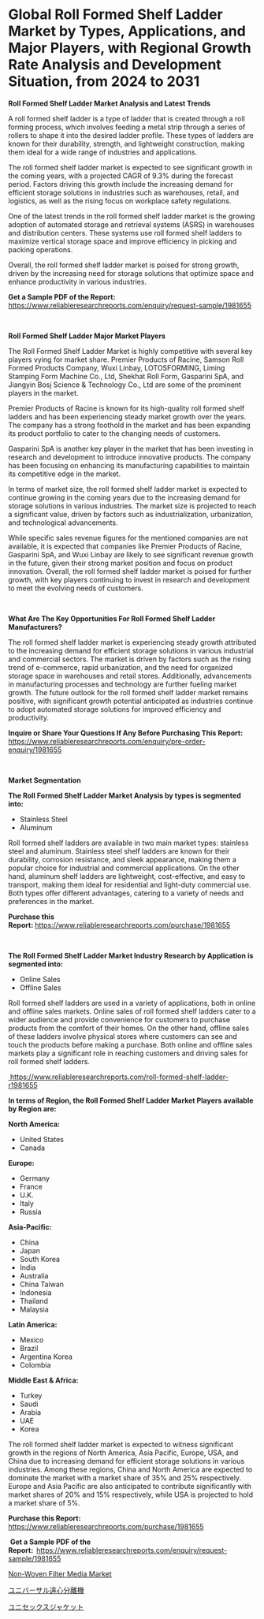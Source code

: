 <p><h1>Global Roll Formed Shelf Ladder Market by Types, Applications, and Major Players, with Regional Growth Rate Analysis and Development Situation, from 2024 to 2031</h1></p><p><strong>Roll Formed Shelf Ladder Market Analysis and Latest Trends</strong></p>
<p><p>A roll formed shelf ladder is a type of ladder that is created through a roll forming process, which involves feeding a metal strip through a series of rollers to shape it into the desired ladder profile. These types of ladders are known for their durability, strength, and lightweight construction, making them ideal for a wide range of industries and applications.</p><p>The roll formed shelf ladder market is expected to see significant growth in the coming years, with a projected CAGR of 9.3% during the forecast period. Factors driving this growth include the increasing demand for efficient storage solutions in industries such as warehouses, retail, and logistics, as well as the rising focus on workplace safety regulations.</p><p>One of the latest trends in the roll formed shelf ladder market is the growing adoption of automated storage and retrieval systems (ASRS) in warehouses and distribution centers. These systems use roll formed shelf ladders to maximize vertical storage space and improve efficiency in picking and packing operations.</p><p>Overall, the roll formed shelf ladder market is poised for strong growth, driven by the increasing need for storage solutions that optimize space and enhance productivity in various industries.</p></p>
<p><strong>Get a Sample PDF of the Report:&nbsp;</strong> <a href="https://www.reliableresearchreports.com/enquiry/request-sample/1981655">https://www.reliableresearchreports.com/enquiry/request-sample/1981655</a></p>
<p>&nbsp;</p>
<p><strong>Roll Formed Shelf Ladder Major Market Players</strong></p>
<p><p>The Roll Formed Shelf Ladder Market is highly competitive with several key players vying for market share. Premier Products of Racine, Samson Roll Formed Products Company, Wuxi Linbay, LOTOSFORMING, Liming Stamping Form Machine Co., Ltd, Shekhat Roll Form, Gasparini SpA, and Jiangyin Bosj Science & Technology Co., Ltd are some of the prominent players in the market.</p><p>Premier Products of Racine is known for its high-quality roll formed shelf ladders and has been experiencing steady market growth over the years. The company has a strong foothold in the market and has been expanding its product portfolio to cater to the changing needs of customers. </p><p>Gasparini SpA is another key player in the market that has been investing in research and development to introduce innovative products. The company has been focusing on enhancing its manufacturing capabilities to maintain its competitive edge in the market.</p><p>In terms of market size, the roll formed shelf ladder market is expected to continue growing in the coming years due to the increasing demand for storage solutions in various industries. The market size is projected to reach a significant value, driven by factors such as industrialization, urbanization, and technological advancements.</p><p>While specific sales revenue figures for the mentioned companies are not available, it is expected that companies like Premier Products of Racine, Gasparini SpA, and Wuxi Linbay are likely to see significant revenue growth in the future, given their strong market position and focus on product innovation. Overall, the roll formed shelf ladder market is poised for further growth, with key players continuing to invest in research and development to meet the evolving needs of customers.</p></p>
<p>&nbsp;</p>
<p><strong>What Are The Key Opportunities For Roll Formed Shelf Ladder Manufacturers?</strong></p>
<p><p>The roll formed shelf ladder market is experiencing steady growth attributed to the increasing demand for efficient storage solutions in various industrial and commercial sectors. The market is driven by factors such as the rising trend of e-commerce, rapid urbanization, and the need for organized storage space in warehouses and retail stores. Additionally, advancements in manufacturing processes and technology are further fueling market growth. The future outlook for the roll formed shelf ladder market remains positive, with significant growth potential anticipated as industries continue to adopt automated storage solutions for improved efficiency and productivity.</p></p>
<p><strong>Inquire or Share Your Questions If Any Before Purchasing This Report:</strong> <a href="https://www.reliableresearchreports.com/enquiry/pre-order-enquiry/1981655">https://www.reliableresearchreports.com/enquiry/pre-order-enquiry/1981655</a></p>
<p>&nbsp;</p>
<p><strong>Market Segmentation</strong></p>
<p><strong>The Roll Formed Shelf Ladder Market Analysis by types is segmented into:</strong></p>
<p><ul><li>Stainless Steel</li><li>Aluminum</li></ul></p>
<p><p>Roll formed shelf ladders are available in two main market types: stainless steel and aluminum. Stainless steel shelf ladders are known for their durability, corrosion resistance, and sleek appearance, making them a popular choice for industrial and commercial applications. On the other hand, aluminum shelf ladders are lightweight, cost-effective, and easy to transport, making them ideal for residential and light-duty commercial use. Both types offer different advantages, catering to a variety of needs and preferences in the market.</p></p>
<p><strong>Purchase this Report:&nbsp;</strong><a href="https://www.reliableresearchreports.com/purchase/1981655">https://www.reliableresearchreports.com/purchase/1981655</a></p>
<p>&nbsp;</p>
<p><strong>The Roll Formed Shelf Ladder Market Industry Research by Application is segmented into:</strong></p>
<p><ul><li>Online Sales</li><li>Offline Sales</li></ul></p>
<p><p>Roll formed shelf ladders are used in a variety of applications, both in online and offline sales markets. Online sales of roll formed shelf ladders cater to a wider audience and provide convenience for customers to purchase products from the comfort of their homes. On the other hand, offline sales of these ladders involve physical stores where customers can see and touch the products before making a purchase. Both online and offline sales markets play a significant role in reaching customers and driving sales for roll formed shelf ladders.</p></p>
<p><a href="https://www.reliableresearchreports.com/roll-formed-shelf-ladder-r1981655">&nbsp;https://www.reliableresearchreports.com/roll-formed-shelf-ladder-r1981655</a></p>
<p><strong>In terms of Region, the Roll Formed Shelf Ladder Market Players available by Region are:</strong></p>
<p>
    <p> <strong> North America: </strong>
        <ul>
            <li>United States</li>
            <li>Canada</li>
        </ul>
        </p> 
    <p> <strong> Europe: </strong>
        <ul>
            <li>Germany</li>
            <li>France</li>
            <li>U.K.</li>
            <li>Italy</li>
            <li>Russia</li>
        </ul>
        </p> 
    <p> <strong> Asia-Pacific: </strong>
        <ul>
            <li>China</li>
            <li>Japan</li>
            <li>South Korea</li>
            <li>India</li>
            <li>Australia</li>
            <li>China Taiwan</li>
            <li>Indonesia</li>
            <li>Thailand</li>
            <li>Malaysia</li>
        </ul>
        </p> 
    <p> <strong> Latin America: </strong>
        <ul>
            <li>Mexico</li>
            <li>Brazil</li>
            <li>Argentina Korea</li>
            <li>Colombia</li>
        </ul>
        </p> 
    <p> <strong> Middle East & Africa: </strong>
        <ul>
            <li>Turkey</li>
            <li>Saudi</li>
            <li>Arabia</li>
            <li>UAE</li>
            <li>Korea</li>
        </ul>
    </p>
    </p>
<p><p>The roll formed shelf ladder market is expected to witness significant growth in the regions of North America, Asia Pacific, Europe, USA, and China due to increasing demand for efficient storage solutions in various industries. Among these regions, China and North America are expected to dominate the market with a market share of 35% and 25% respectively. Europe and Asia Pacific are also anticipated to contribute significantly with market shares of 20% and 15% respectively, while USA is projected to hold a market share of 5%.</p></p>
<p><strong>Purchase this Report: </strong><a href="https://www.reliableresearchreports.com/purchase/1981655">https://www.reliableresearchreports.com/purchase/1981655</a></p>
<p>&nbsp;<strong>Get a Sample PDF of the Report:&nbsp;&nbsp;</strong><a href="https://www.reliableresearchreports.com/enquiry/request-sample/1981655">https://www.reliableresearchreports.com/enquiry/request-sample/1981655</a></p>
<p><strong></strong></p>
<p><p><a href="https://issuu.com/reportprime-2/docs/non-woven-filter-media-market-size-2030.pptx">Non-Woven Filter Media Market</a></p><p><a href="https://github.com/TerrellConn/Market-Research-Report-List-1/blob/main/146526745605.md">ユニバーサル遠心分離機</a></p><p><a href="https://github.com/mohamedbakry57/Market-Research-Report-List-3/blob/main/513292645606.md">ユニセックスジャケット</a></p></p>